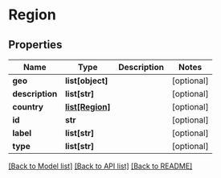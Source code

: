 # Region

## Properties
Name | Type | Description | Notes
------------ | ------------- | ------------- | -------------
**geo** | **list[object]** |  | [optional] 
**description** | **list[str]** |  | [optional] 
**country** | [**list[Region]**](Region.md) |  | [optional] 
**id** | **str** |  | [optional] 
**label** | **list[str]** |  | [optional] 
**type** | **list[str]** |  | [optional] 

[[Back to Model list]](../README.md#documentation-for-models) [[Back to API list]](../README.md#documentation-for-api-endpoints) [[Back to README]](../README.md)


